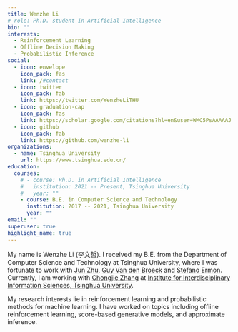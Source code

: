 ```yaml
---
title: Wenzhe Li
# role: Ph.D. student in Artificial Intelligence
bio: ""
interests:
  - Reinforcement Learning
  - Offline Decision Making
  - Probabilistic Inference
social:
  - icon: envelope
    icon_pack: fas
    link: /#contact
  - icon: twitter
    icon_pack: fab
    link: https://twitter.com/WenzheLiTHU
  - icon: graduation-cap
    icon_pack: fas
    link: https://scholar.google.com/citations?hl=en&user=WMC5PsAAAAAJ
  - icon: github
    icon_pack: fab
    link: https://github.com/wenzhe-li
organizations:
  - name: Tsinghua University
    url: https://www.tsinghua.edu.cn/
education:
  courses:
    # - course: Ph.D. in Artificial Intelligence
    #   institution: 2021 -- Present, Tsinghua University
    #   year: ""
    - course: B.E. in Computer Science and Technology
      institution: 2017 -- 2021, Tsinghua University
      year: ""
email: ""
superuser: true
highlight_name: true
---
```

<!-- My name is Wenzhe Li (李文哲). I am a first year Ph.D. student in Computer Science at [Institute for Interdisciplinary Information Sciences, Tsinghua University](https://iiis.tsinghua.edu.cn/en/about/). My advisor is [Chongjie Zhang](http://people.iiis.tsinghua.edu.cn/~zhang/).

My research interests lie in reinforcement learning and probabilistic methods for machine learning. I have worked on topics including offline reinforcement learning, score-based generative models, and approximate inference.

I received my B.E. from the Department of Computer Science and Technology at Tsinghua University, where I was fortunate to work with [Jun Zhu](https://ml.cs.tsinghua.edu.cn/~jun/index.shtml), [Guy van den Broeck](https://web.cs.ucla.edu/~guyvdb/) and [Stefano Ermon](https://cs.stanford.edu/~ermon/). -->

My name is Wenzhe Li (李文哲). I received my B.E. from the Department of Computer Science and Technology at Tsinghua University, where I was fortunate to work with [Jun Zhu](https://ml.cs.tsinghua.edu.cn/~jun/index.shtml), [Guy Van den Broeck](https://web.cs.ucla.edu/~guyvdb/) and [Stefano Ermon](https://cs.stanford.edu/~ermon/). Currently, I am working with [Chongjie Zhang](http://people.iiis.tsinghua.edu.cn/~zhang/) at [Institute for Interdisciplinary Information Sciences, Tsinghua University](https://iiis.tsinghua.edu.cn/en/about/).

My research interests lie in reinforcement learning and probabilistic methods for machine learning. I have worked on topics including offline reinforcement learning, score-based generative models, and approximate inference.



